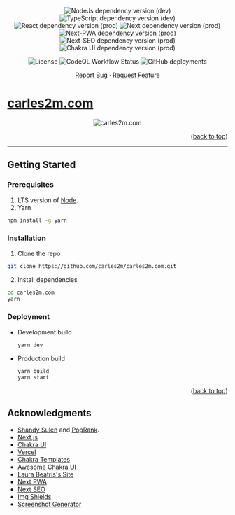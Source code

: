 <div id="top"></div>

<p align="center">
  <img alt="NodeJs dependency version (dev)" src="https://img.shields.io/badge/node-%5E18.12.1-blue">
  <img alt="TypeScript dependency version (dev)" src="https://img.shields.io/github/package-json/dependency-version/carles2m/carles2m.com/dev/typescript">
  <img alt="React dependency version (prod)" src="https://img.shields.io/github/package-json/dependency-version/carles2m/carles2m.com/react">
  <img alt="Next dependency version (prod)" src="https://img.shields.io/github/package-json/dependency-version/carles2m/carles2m.com/next">
  <img alt="Next-PWA dependency version (prod)" src="https://img.shields.io/github/package-json/dependency-version/carles2m/carles2m.com/next-pwa">
  <img alt="Next-SEO dependency version (prod)" src="https://img.shields.io/github/package-json/dependency-version/carles2m/carles2m.com/next-seo">
  <img alt="Chakra UI dependency version (prod)" src="https://img.shields.io/github/package-json/dependency-version/carles2m/carles2m.com/@chakra-ui/react">
</p>

<p align="center">
  <img alt="License" src="https://img.shields.io/github/license/carles2m/carles2m.com">
  <img alt="CodeQL Workflow Status" src="https://img.shields.io/github/workflow/status/carles2m/carles2m.com/CodeQL?label=CodeQL">
  <img alt="GitHub deployments" src="https://img.shields.io/github/deployments/carles2m/carles2m.com/production?label=deployment">
</p>

<p align="center">
  <a href="https://github.com/carles2m/carles2m.com/issues/new?assignees=carles2m&labels=bug&template=bug_report.md">Report Bug</a>
  ·
  <a href="https://github.com/carles2m/carles2m.com/issues/new?assignees=carles2m&labels=enhancement&template=feature_request.md">Request Feature</a>
</p>

# [carles2m.com](https://carles2m.com)

<p align="center">
  <img alt="carles2m.com" src="https://image.thum.io/get/http://carles2m.com/">
</p>

<p align="end">(<a href="#top">back to top</a>)</p>

---

## Getting Started

### Prerequisites

1. LTS version of [Node](https://nodejs.org/).
2. Yarn
  ```sh
  npm install -g yarn
  ```

### Installation

1. Clone the repo
  ```sh
  git clone https://github.com/carles2m/carles2m.com.git
  ```
2. Install dependencies
  ```sh
  cd carles2m.com
  yarn
  ```

### Deployment

* Development build
  ```sh
  yarn dev
  ```
* Production build
  ```sh
  yarn build
  yarn start
  ```

<p align="end">(<a href="#top">back to top</a>)</p>

## Acknowledgments

* [Shandy Sulen](https://www.linkedin.com/in/shandysulen) and [PopRank](https://poprank.io).
* [Next.js](https://nextjs.org)
* [Chakra UI](https://chakra-ui.com)
* [Vercel](https://vercel.com/)
* [Chakra Templates](https://chakra-templates.dev/)
* [Awesome Chakra UI](https://github.com/chakra-ui/awesome-chakra-ui)
* [Laura Beatris's Site](https://github.com/LauraBeatris/laurabeatris.com)
* [Next PWA](https://github.com/shadowwalker/next-pwa)
* [Next SEO](https://github.com/garmeeh/next-seo)
* [Img Shields](https://shields.io)
* [Screenshot Generator](https://www.thum.io/)
